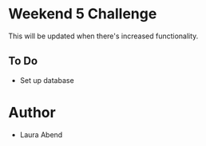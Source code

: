 # Weekend 5 Challenge
This will be updated when there's increased functionality.

## To Do
- Set up database

# Author
- Laura Abend

